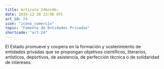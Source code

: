 ```yaml
---
title: Artículo 24&ordm;
date: 2016-12-30 23:56 UTC
art_id: 24
icon: "icono_comercio"
topic: "Fomento de Entidades Privadas"
shortcode: "art-24"
---
```

El Estado promueve y coopera en la formación y sostenimiento de entidades privadas que se propongan objetivos científicos, literarios, artísticos, deportivos, de asistencia, de perfección técnica o de solidaridad de intereses.
